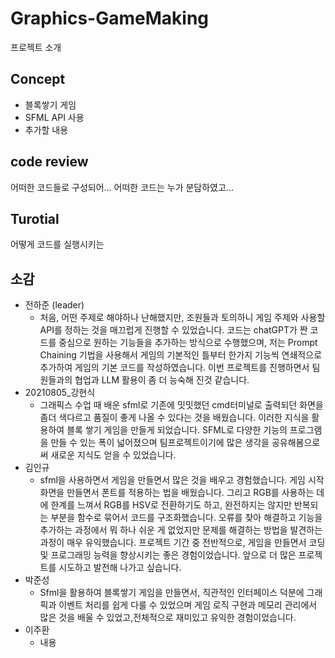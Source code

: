 # Graphics-GameMaking
프로젝트 소개

## Concept
- 블록쌓기 게임
- SFML API 사용
- 추가할 내용

## code review
어떠한 코드들로 구성되어...
어떠한 코드는 누가 분담하였고...

## Turotial
어떻게 코드를 실행시키는 

## 소감
- 전하준 (leader)
  - 처음, 어떤 주제로 해야하나 난해했지만, 조원들과 토의하니 게임 주제와 사용할 API를 정하는 것을 매끄럽게 진행할 수 있었습니다. 코드는 chatGPT가 짠 코드를 중심으로 원하는 기능들을 추가하는 방식으로 수행했으며, 저는 Prompt Chaining 기법을 사용해서 게임의 기본적인 틀부터 한가지 기능씩 연쇄적으로 추가하여 게임의 기본 코드를 작성하였습니다. 이번 프로젝트를 진행하면서 팀원들과의 협업과 LLM 활용이 좀 더 능숙해 진것 같습니다. 
- 20210805_강현식
  - 그래픽스 수업 때 배운 sfml로 기존에 밋밋했던 cmd터미널로 출력되던 화면을 좀더 색다르고 품질이 좋게 나올 수 있다는 것을 배웠습니다. 이러한 지식을 활용하여 블록 쌓기 게임을 만들게 되었습니다. SFML로 다양한 기능의 프로그램을 만들 수 있는 폭이 넓어졌으며 팀프로젝트이기에 많은 생각을 공유해봄으로써 새로운 지식도 얻을 수 있었습니다. 
- 김인규
  - sfml을 사용하면서 게임을 만들면서 많은 것을 배우고 경험했습니다. 게임 시작 화면을 만들면서 폰트를 적용하는 법을 배웠습니다. 그리고 RGB를 사용하는 데에 한계를 느껴서 RGB를 HSV로 전환하기도 하고, 완전하지는 않지만 반복되는 부분을 함수로 묶어서 코드를 구조화했습니다. 오류를 찾아 해결하고 기능을 추가하는 과정에서 뭐 하나 쉬운 게 없었지만 문제를 해결하는 방법을 발견하는 과정이 매우 유익했습니다. 프로젝트 기간 중 전반적으로, 게임을 만들면서 코딩 및 프로그래밍 능력을 향상시키는 좋은 경험이었습니다. 앞으로 더 많은 프로젝트를 시도하고 발전해 나가고 싶습니다.
- 박준성
  - Sfml을 활용하여 블록쌓기 게임을 만들면서, 직관적인 인터페이스 덕분에 그래픽과 이벤트 처리를 쉽게 다룰 수 있었으며 게임 로직 구현과 메모리 관리에서 많은 것을 배울 수 있었고,전체적으로 재미있고 유익한 경험이었습니다.
- 이주환
  - 내용
